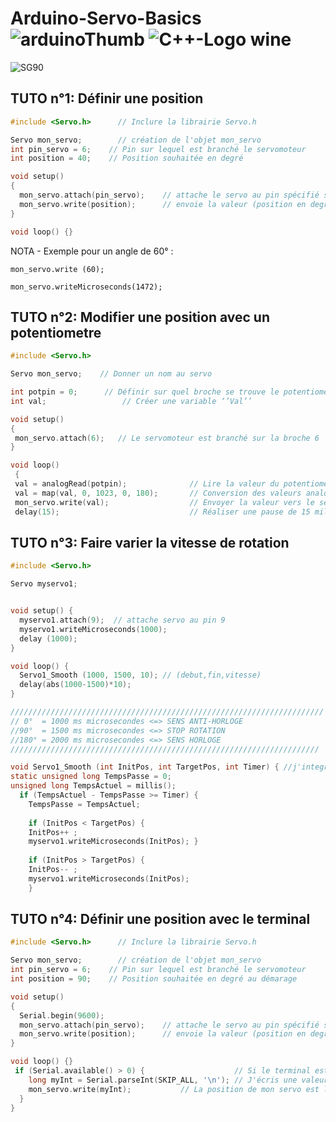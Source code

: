 # Arduino-Servo-Basics ![arduinoThumb](https://github.com/ICAREMAKER/Arduino-Servo-Basics/assets/107696317/2501d810-95e6-4dd2-be05-45868c0caa29) ![C++-Logo wine](https://github.com/ICAREMAKER/Arduino-Servo-Basics/assets/107696317/32c74bde-4af5-413f-81b5-8a6b8ad12a2c)

![SG90](https://github.com/ICAREMAKER/Arduino-Servo-Basics/assets/107696317/40a6efd8-04af-4d4d-af86-b2323c569537)


## TUTO n°1: Définir une position
```C
#include <Servo.h> 		// Inclure la librairie Servo.h

Servo mon_servo;    	// création de l'objet mon_servo 
int pin_servo = 6;    // Pin sur lequel est branché le servomoteur
int position = 40;    // Position souhaitée en degré

void setup() 
{
  mon_servo.attach(pin_servo);    // attache le servo au pin spécifié sur l'objet mon_servo
  mon_servo.write(position);      // envoie la valeur (position en degré)au servomoteur mon_servo
}

void loop() {}
```

NOTA - Exemple pour un angle de 60° :

``` mon_servo.write (60); ```

``` mon_servo.writeMicroseconds(1472); ```


## TUTO n°2: Modifier une position avec un potentiometre
```C
#include <Servo.h>

Servo mon_servo;  	// Donner un nom au servo

int potpin = 0;  	 // Définir sur quel broche se trouve le potentiomètre
int val;    			 // Créer une variable ‘’Val’’

void setup() 
{
 mon_servo.attach(6);  	// Le servomoteur est branché sur la broche 6
}

void loop()
 {
 val = analogRead(potpin);            	// Lire la valeur du potentiomètre (valeur  entre 0 et 1023)
 val = map(val, 0, 1023, 0, 180);     	// Conversion des valeurs analogiques en degré
 mon_servo.write(val);                  // Envoyer la valeur vers le servomoteur
 delay(15);                           	// Réaliser une pause de 15 millisecondes

```
## TUTO n°3: Faire varier la vitesse de rotation
```C 
#include <Servo.h>

Servo myservo1; 


void setup() {
  myservo1.attach(9);  // attache servo au pin 9
  myservo1.writeMicroseconds(1000);
  delay (1000);
}

void loop() {
  Servo1_Smooth (1000, 1500, 10); // (debut,fin,vitesse)
  delay(abs(1000-1500)*10);
}

//////////////////////////////////////////////////////////////////////
// 0°  = 1000 ms microsecondes <=> SENS ANTI-HORLOGE
//90°  = 1500 ms microsecondes <=> STOP ROTATION
//180° = 2000 ms microsecondes <=> SENS HORLOGE
/////////////////////////////////////////////////////////////////////

void Servo1_Smooth (int InitPos, int TargetPos, int Timer) { //j'integre des variables locales
static unsigned long TempsPasse = 0;
unsigned long TempsActuel = millis();
  if (TempsActuel - TempsPasse >= Timer) {
    TempsPasse = TempsActuel;
	
	if (InitPos < TargetPos) {
    InitPos++ ;
    myservo1.writeMicroseconds(InitPos); } 
	
    if (InitPos > TargetPos) {
    InitPos-- ;
    myservo1.writeMicroseconds(InitPos);
    }
```
## TUTO n°4: Définir une position avec le terminal
```C
#include <Servo.h> 		// Inclure la librairie Servo.h

Servo mon_servo;    	// création de l'objet mon_servo 
int pin_servo = 6;    // Pin sur lequel est branché le servomoteur
int position = 90;    // Position souhaitée en degré au démarage

void setup() 
{
  Serial.begin(9600);
  mon_servo.attach(pin_servo);    // attache le servo au pin spécifié sur l'objet mon_servo
  mon_servo.write(position);      // envoie la valeur (position en degré)au servomoteur mon_servo
}

void loop() {}
 if (Serial.available() > 0) {                    // Si le terminal est disponible
    long myInt = Serial.parseInt(SKIP_ALL, '\n'); // J'écris une valeur via le terminal
    mon_servo.write(myInt);			  // La position de mon servo est la valeur de mon terminal
  }
}
```

